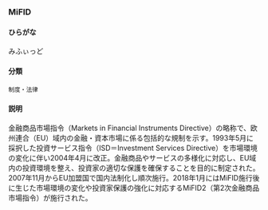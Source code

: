 <div style="display:none;">

## [あ行](securities-terms?id=あ行)
## [か行](securities-terms?id=か行)
## [さ行](securities-terms?id=さ行)
## [た行](securities-terms?id=た行)
## [な行](securities-terms?id=な行)
## [は行](securities-terms?id=は行)
## [ま行](securities-terms?id=ま行)
## [や行](securities-terms?id=や行)
## [ら行](securities-terms?id=ら行)
## [わ行](securities-terms?id=わ行)
## [英数字・記号](securities-terms?id=英数字・記号)

</div>

### MiFID

#### ひらがな

みふぃっど

#### 分類

`制度・法律`

#### 説明

金融商品市場指令（Markets in Financial Instruments Directive）の略称で、欧州連合（EU）域内の金融・資本市場に係る包括的な規制を示す。1993年5月に採択した投資サービス指令（ISD＝Investment Services Directive）を市場環境の変化に伴い2004年4月に改正。金融商品やサービスの多様化に対応し、EU域内の投資環境を整え、投資家の適切な保護を確保することを目的に制定された。2007年11月からEU加盟国で国内法制化し順次施行。2018年1月にはMiFID施行後に生じた市場環境の変化や投資家保護の強化に対応するMiFID2（第2次金融商品市場指令）が施行された。

